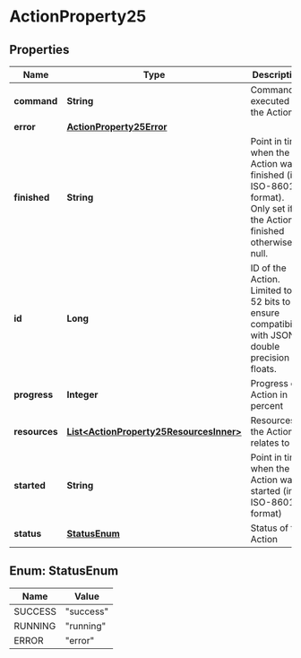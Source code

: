 

# ActionProperty25


## Properties

| Name | Type | Description | Notes |
|------------ | ------------- | ------------- | -------------|
|**command** | **String** | Command executed in the Action |  |
|**error** | [**ActionProperty25Error**](ActionProperty25Error.md) |  |  |
|**finished** | **String** | Point in time when the Action was finished (in ISO-8601 format). Only set if the Action is finished otherwise null. |  |
|**id** | **Long** | ID of the Action. Limited to 52 bits to ensure compatibility with JSON double precision floats.  |  |
|**progress** | **Integer** | Progress of Action in percent |  |
|**resources** | [**List&lt;ActionProperty25ResourcesInner&gt;**](ActionProperty25ResourcesInner.md) | Resources the Action relates to |  |
|**started** | **String** | Point in time when the Action was started (in ISO-8601 format) |  |
|**status** | [**StatusEnum**](#StatusEnum) | Status of the Action |  |



## Enum: StatusEnum

| Name | Value |
|---- | -----|
| SUCCESS | &quot;success&quot; |
| RUNNING | &quot;running&quot; |
| ERROR | &quot;error&quot; |



